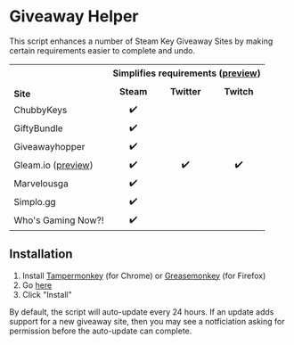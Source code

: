 # Giveaway Helper
This script enhances a number of Steam Key Giveaway Sites by making certain requirements easier to complete and undo.

<table>
  <tr>
    <td rowspan="2"><br><br><strong>Site</strong></td>
    <td colspan="3" align="center"><strong>Simplifies requirements (<a href="https://raw.githubusercontent.com/Citrinate/giveawayHelper/master/images/marvelous.png">preview</a>)</strong></td>
  </tr>
  <tr>
    <td align="center"><strong>Steam</strong></td>
    <td align="center"><strong>Twitter</strong></td>
    <td align="center"><strong>Twitch</strong></td>
  </tr>
  <tr><td>ChubbyKeys</td><td align="center">✔️</td><td></td><td></td></tr>
  <tr><td>GiftyBundle</td><td align="center">✔️</td><td></td><td></td></tr>
  <tr><td>Giveawayhopper</td><td align="center">✔️</td><td></td><td></td></tr>
  <tr><td>Gleam.io (<a href="https://raw.githubusercontent.com/Citrinate/giveawayHelper/master/images/gleam.png">preview</a>)</td><td align="center">✔️</td><td align="center">✔️</td><td align="center">✔️</td></tr>
  <tr><td>Marvelousga</td><td align="center">✔️</td><td></td><td></td></tr>
  <tr><td>Simplo.gg</td><td align="center">✔️</td><td></td><td></td></tr>
  <tr><td>Who's Gaming Now?!</td><td align="center">✔️</td><td></td><td></td></tr>
</table>


## Installation
1. Install [Tampermonkey](https://chrome.google.com/webstore/detail/tampermonkey/dhdgffkkebhmkfjojejmpbldmpobfkfo) (for Chrome) or [Greasemonkey](https://addons.mozilla.org/en-US/firefox/addon/greasemonkey/) (for Firefox)
2. Go [here](https://raw.githubusercontent.com/Citrinate/giveawayHelper/master/giveawayHelper.user.js)
3. Click "Install"

By default, the script will auto-update every 24 hours.  If an update adds support for a new giveaway site, then you may see a notficiation asking for permission before the auto-update can complete.

